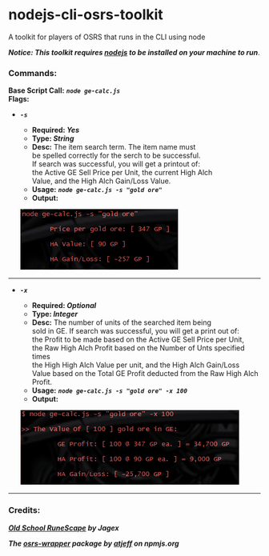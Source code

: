 # nodejs-cli-osrs-toolkit
A toolkit for players of OSRS that runs in the CLI using node  
  
***Notice: This toolkit requires [nodejs](https://nodejs.org/en/) to be installed on your machine to run***.  
  
### Commands:  
__Base Script Call:__ ***`node ge-calc.js `***  
__Flags:__  
- ***`-s`*** 
    - __Required: ***Yes***__
    - __Type: ***String***__
    - __Desc:__ The item search term. The item name must  
    be spelled correctly for the serch to be successful.  
    If search was successful, you will get a printout of:  
    the Active GE Sell Price per Unit, the current High Alch  
    Value, and the High Alch Gain/Loss Value.
    - __Usage:__ ***`node ge-calc.js -s "gold ore"`***  
    - __Output:__  
      
    ![Search term only output](/screenshots/search-term-only-output.PNG "Search term only output")  
    
***  
  
- ***`-x`*** 
    - __Required: ***Optional***__
    - __Type: ***Integer***__
    - __Desc:__ The number of units of the searched item being  
    sold in GE. If search was successful, you will get a print out of:  
    the Profit to be made based on the Active GE Sell Price per Unit,  
    the Raw High Alch Profit based on the Number of Unts specified times  
    the High High Alch Value per unit, and the High Alch Gain/Loss  
    Value based on the Total GE Profit deducted from the Raw High Alch Profit.
    - __Usage:__ ***`node ge-calc.js -s "gold ore" -x 100`***  
    - __Output:__  
      
    ![Full search output](/screenshots/full-search-output.PNG "Full search output")  
        
***  
  
### Credits:  
  
***[Old School RuneScape](https://oldschool.runescape.com/) by Jagex***  
  
***The [osrs-wrapper](https://www.npmjs.com/package/osrs-wrapper) package by [atjeff](https://www.npmjs.com/~atjeff) on npmjs.org***
